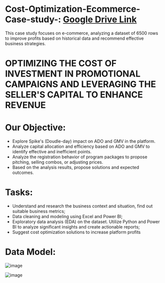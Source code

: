 # Cost-Optimization-Ecommerce-Case-study-: [Google Drive Link](https://drive.google.com/drive/folders/1KskilpU6A2jqGcoDdPPA_i3GUBH6l2u1?usp=drive_link)
This case study focuses on e-commerce, analyzing a dataset of 6500 rows to improve profits based on historical data and recommend effective business strategies.

# OPTIMIZING THE COST OF INVESTMENT IN PROMOTIONAL CAMPAIGNS AND LEVERAGING THE SELLER'S CAPITAL TO ENHANCE REVENUE

# Our Objective:
- Explore Spike's (Doudle-day) impact on ADO and GMV in the platform.
- Analyze capital allocation and efficiency based on ADO and GMV to identify effective and inefficient points.
- Analyze the registration behavior of program packages to propose pitching, selling combos, or adjusting prices.
- Based on the analysis results, propose solutions and expected outcomes.

# Tasks:
- Understand and research the business context and situation, find out suitable business 
metrics;
- Data cleaning and modeling using Excel and Power BI;
- Exploratory data analysis (EDA) on the dataset. Utilize Python and Power BI to analyze 
significant insights and create actionable reports;
- Suggest cost optimization solutions to increase platform profits

# Data Model:
![image](https://github.com/baotram237/Ecommerce-Cost-Optimization-case-study/assets/82713550/8e6f0594-2018-40bb-a006-544ffe8b3279)

![image](https://github.com/baotram237/Ecommerce-Cost-Optimization-case-study/assets/82713550/9cc11f1b-c879-4c96-b456-7810779755bb)

